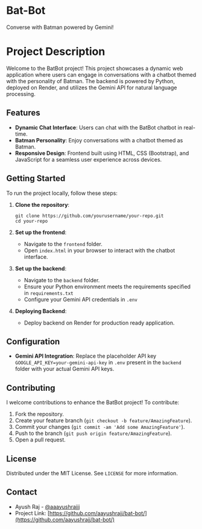 # Bat-Bot
 Converse with Batman powered by Gemini!

# Project Description

Welcome to the BatBot project! This project showcases a dynamic web application where users can engage in conversations with a chatbot themed with the personality of Batman. The backend is powered by Python, deployed on Render, and utilizes the Gemini API for natural language processing.

## Features

- **Dynamic Chat Interface**: Users can chat with the BatBot chatbot in real-time.
- **Batman Personality**: Enjoy conversations with a chatbot themed as Batman.
- **Responsive Design**: Frontend built using HTML, CSS (Bootstrap), and JavaScript for a seamless user experience across devices.

## Getting Started

To run the project locally, follow these steps:

1. **Clone the repository**:
   ```
   git clone https://github.com/yourusername/your-repo.git
   cd your-repo
   ```

2. **Set up the frontend**:
   - Navigate to the `frontend` folder.
   - Open `index.html` in your browser to interact with the chatbot interface.

3. **Set up the backend**:
   - Navigate to the `backend` folder.
   - Ensure your Python environment meets the requirements specified in `requirements.txt`
   - Configure your Gemini API credentials in `.env`

4. **Deploying Backend**:
   - Deploy backend on Render for production ready application.

## Configuration

- **Gemini API Integration**: Replace the placeholder API key `GOOGLE_API_KEY=your-gemini-api-key` in `.env` present in the `backend` folder with your actual Gemini API keys.

## Contributing

I welcome contributions to enhance the BatBot project! To contribute:

1. Fork the repository.
2. Create your feature branch (`git checkout -b feature/AmazingFeature`).
3. Commit your changes (`git commit -am 'Add some AmazingFeature'`).
4. Push to the branch (`git push origin feature/AmazingFeature`).
5. Open a pull request.

## License

Distributed under the MIT License. See `LICENSE` for more information.

## Contact

- Ayush Raj - [@aaayushrajjj](https://twitter.com/aaayushrajjj)
- Project Link: [https://github.com/aayushrajj/bat-bot/](https://github.com/aayushrajj/bat-bot/)

